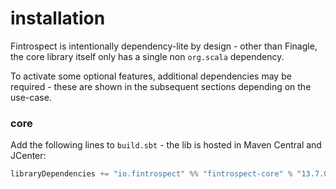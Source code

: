 # installation

Fintrospect is intentionally dependency-lite by design - other than Finagle, the core library itself only has a single non `org.scala` dependency.

To activate some optional features, additional dependencies may be required - these are shown in the subsequent sections depending on the use-case.

### core

Add the following lines to ```build.sbt``` - the lib is hosted in Maven Central and JCenter:
```scala
libraryDependencies += "io.fintrospect" %% "fintrospect-core" % "13.7.0"
```
